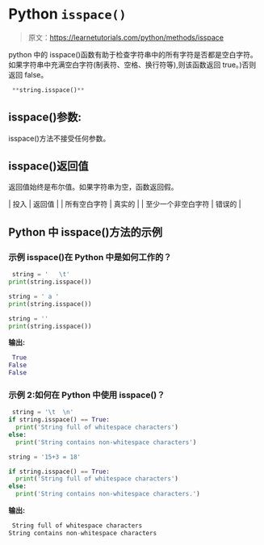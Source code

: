 # Python `isspace()`

> 原文：<https://learnetutorials.com/python/methods/isspace>

python 中的 isspace()函数有助于检查字符串中的所有字符是否都是空白字符。如果字符串中充满空白字符(制表符、空格、换行符等),则该函数返回 true。)否则返回 false。

```py
 **string.isspace()** 

```

## isspace()参数:

isspace()方法不接受任何参数。

## isspace()返回值

返回值始终是布尔值。如果字符串为空，函数返回假。

| 投入 | 返回值 |
| 所有空白字符 | 真实的 |
| 至少一个非空白字符 | 错误的 |

## Python 中 isspace()方法的示例

### 示例 isspace()在 Python 中是如何工作的？

```py
 string = '   \t'
print(string.isspace())

string = ' a '
print(string.isspace())

string = ''
print(string.isspace()) 

```

**输出:**

```py
 True
False
False 
```

### 示例 2:如何在 Python 中使用 isspace()？

```py
 string = '\t  \n'
if string.isspace() == True:
  print('String full of whitespace characters')
else:
  print('String contains non-whitespace characters')

string = '15+3 = 18'

if string.isspace() == True:
  print('String full of whitespace characters')
else:
  print('String contains non-whitespace characters.') 

```

**输出:**

```py
 String full of whitespace characters
String contains non-whitespace characters 
```